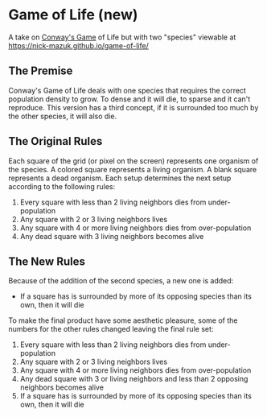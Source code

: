 # Game of Life (new)

A take on [Conway's Game](https://en.wikipedia.org/wiki/Conway%27s_Game_of_Life) of Life but with two "species" viewable at <https://nick-mazuk.github.io/game-of-life/>

## The Premise

Conway's Game of Life deals with one species that requires the correct population density to grow. To dense and it will die, to sparse and it can't reproduce. This version has a third concept, if it is surrounded too much by the other species, it will also die.

## The Original Rules

Each square of the grid (or pixel on the screen) represents one organism of the species. A colored square represents a living organism. A blank square represents a dead organism. Each setup determines the next setup according to the following rules:

1. Every square with less than 2 living neighbors dies from under-population
2. Any square with 2 or 3 living neighbors lives
3. Any square with 4 or more living neighbors dies from over-population
4. Any dead square with 3 living neighbors becomes alive

## The New Rules

Because of the addition of the second species, a new one is added:

-   If a square has is surrounded by more of its opposing species than its own, then it will die

To make the final product have some aesthetic pleasure, some of the numbers for the other rules changed leaving the final rule set:

1. Every square with less than 2 living neighbors dies from under-population
2. Any square with 2 or 3 living neighbors lives
3. Any square with 4 or more living neighbors dies from over-population
4. Any dead square with 3 or living neighbors and less than 2 opposing neighbors becomes alive
5. If a square has is surrounded by more of its opposing species than its own, then it will die
